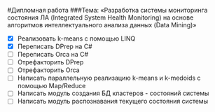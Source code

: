 #Дипломная работа
###Тема: «Разработка системы мониторинга состояния ЛА (Integrated System Health Monitoring) на основе алгоритмов интеллектуального анализа данных (Data Mining)»

- [x] Реализовать k-means с помощью LINQ
- [x] Переписать DPrep на C#
- [ ] Переписать Orca на C#
- [ ] Отрефакторить DPrep
- [ ] Отрефакторить Orca
- [ ] Написать параллельную реализацию k-means и k-medoids с помощью Map/Reduce
- [ ] Написать модуль создания БД кластеров - состояний системы
- [ ] Написать модуль распознавания текущего состояния системы
